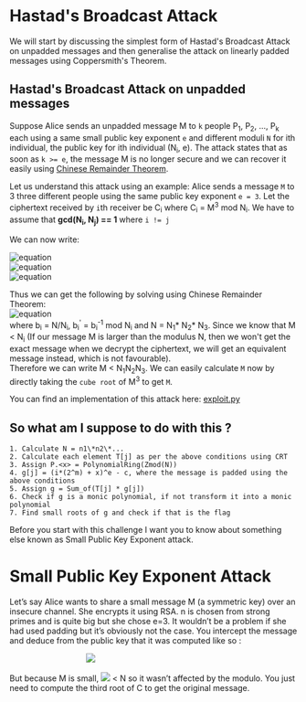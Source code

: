 # Hastad's Broadcast Attack

We will start by discussing the simplest form of Hastad's Broadcast Attack on unpadded messages and then generalise the attack on linearly padded messages using Coppersmith's Theorem.

## Hastad's Broadcast Attack on unpadded messages
Suppose Alice sends an unpadded message M to `k` people P<sub>1</sub>, P<sub>2</sub>, ..., P<sub>k</sub> each using a same small public key exponent `e` and different moduli `N` for ith individual, the public key for ith individual (N<sub>i</sub>, e). The attack states that as soon as `k >= e`, the message M is no longer secure and we can recover it easily using [Chinese Remainder Theorem](https://crypto.stanford.edu/pbc/notes/numbertheory/crt.html).

Let us understand this attack using an example: Alice sends a message `M` to 3 three different people using the same public key exponent `e = 3`. Let the ciphertext received by `i`th receiver be C<sub>i</sub> where C<sub>i</sub> = M<sup>3</sup> mod N<sub>i</sub>. We have to assume that **gcd(N<sub>i</sub>, N<sub>j</sub>) == 1** where `i != j`

We can now write:

![equation](https://github.com/noxious-dervisious/Begineer-s-Challenge/blob/master/CTF%20Challenges/HastardBroadcast/1.gif)  
![equation](https://github.com/noxious-dervisious/Begineer-s-Challenge/blob/master/CTF%20Challenges/HastardBroadcast/2.gif)  
![equation](https://github.com/noxious-dervisious/Begineer-s-Challenge/blob/master/CTF%20Challenges/HastardBroadcast/3.gif)  

Thus we can get the following by solving using Chinese Remainder Theorem:  
![equation](https://github.com/noxious-dervisious/Begineer-s-Challenge/blob/master/CTF%20Challenges/HastardBroadcast/4.gif)  
where b<sub>i</sub> = N/N<sub>i</sub>, b<sub>i</sub><sup>'</sup> = b<sub>i</sub><sup>-1</sup> mod N<sub>i</sub> and N = N<sub>1</sub>\* N<sub>2</sub>\* N<sub>3</sub>. Since we know that M < N<sub>i</sub> (If our message M is larger than the modulus N, then we won't get the exact message when we decrypt the ciphertext, we will get an equivalent message instead, which is not favourable).   
Therefore we can write M < N<sub>1</sub>N<sub>2</sub>N<sub>3</sub>. We can easily calculate `M` now by directly taking the `cube root` of M<sup>3</sup> to get `M`.

You can find an implementation of this attack here: [exploit.py](exploit.py)

## So what am I suppose to do with this ?
```
1. Calculate N = n1\*n2\*...
2. Calculate each element T[j] as per the above conditions using CRT
3. Assign P.<x> = PolynomialRing(Zmod(N))
4. g[j] = (i*(2^m) + x)^e - c, where the message is padded using the above conditions
5. Assign g = Sum_of(T[j] * g[j])
6. Check if g is a monic polynomial, if not transform it into a monic polynomial
7. Find small roots of g and check if that is the flag
```
Before you start with this challenge I want you to know about something else known as Small Public Key Exponent attack.

# Small Public Key Exponent Attack

Let’s say Alice wants to share a small message M (a symmetric key) over an insecure channel. She encrypts it using RSA. n is chosen from strong primes and is quite big but she chose e=3.
It wouldn’t be a problem if she had used padding but it’s obviously not the case. You intercept the message and deduce from the public key that it was computed like so :

   &nbsp; &nbsp; &nbsp; &nbsp; &nbsp; &nbsp; &nbsp; &nbsp; &nbsp; &nbsp; &nbsp; &nbsp; &nbsp; &nbsp; &nbsp; &nbsp; &nbsp; <img src="https://render.githubusercontent.com/render/math?math=c = m^{3}modN">

But because M is small, <img src="https://render.githubusercontent.com/render/math?math=m^{3}"> < N
 so it wasn’t affected by the modulo. You just need to compute the third root of C to get the original message.
